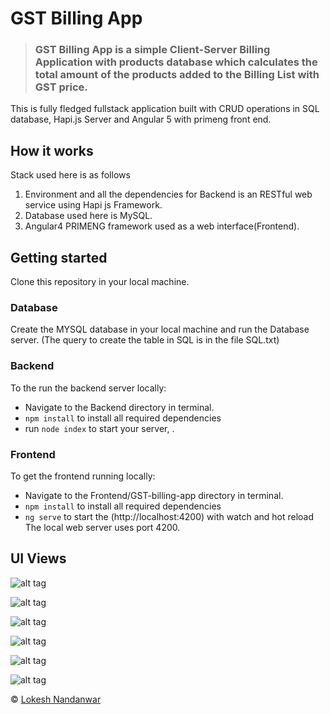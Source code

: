 # GST Billing App

> ### GST Billing App is a simple Client-Server Billing Application with products database which calculates the total amount of the products added to the Billing List with GST price.


This is fully fledged fullstack application built with CRUD operations in SQL database, Hapi.js Server and Angular 5 with primeng front end.



## How it works

Stack used here is as follows

1) Environment and all the dependencies for Backend is an RESTful web service using Hapi js Framework.
2) Database used here is MySQL.
3) Angular4 PRIMENG framework used as a web interface(Frontend).


## Getting started

Clone this repository in your local machine.

### Database

Create the MYSQL database in your local machine and run the Database server.
(The query to create the table in SQL is in the file SQL.txt)

### Backend

To the run the backend server locally:

- Navigate to the Backend directory in terminal.
- `npm install` to install all required dependencies
- run `node index` to start your server, .

### Frontend

To get the frontend running locally:

- Navigate to the Frontend/GST-billing-app directory in terminal.
- `npm install` to install all required dependencies
- `ng serve` to start the (http://localhost:4200) with watch and hot reload 
The local web server uses port 4200.


## UI Views

![alt tag]()

![alt tag]()

![alt tag]()

![alt tag]()

![alt tag]()

![alt tag]() 

 © [Lokesh Nandanwar](https://github.com/lokeshkvn)
